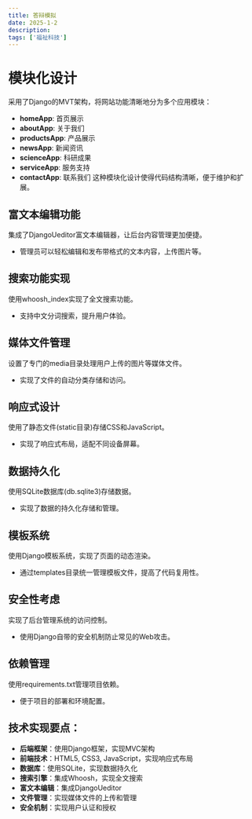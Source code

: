 ```yaml
---
title: 答辩模拟
date: 2025-1-2
description: 
tags: ['福祉科技']
---
```

# 模块化设计
采用了Django的MVT架构，将网站功能清晰地分为多个应用模块：
- **homeApp**: 首页展示
- **aboutApp**: 关于我们
- **productsApp**: 产品展示
- **newsApp**: 新闻资讯
- **scienceApp**: 科研成果
- **serviceApp**: 服务支持
- **contactApp**: 联系我们
这种模块化设计使得代码结构清晰，便于维护和扩展。
## 富文本编辑功能
集成了DjangoUeditor富文本编辑器，让后台内容管理更加便捷。
- 管理员可以轻松编辑和发布带格式的文本内容，上传图片等。
## 搜索功能实现
使用whoosh_index实现了全文搜索功能。
- 支持中文分词搜索，提升用户体验。
## 媒体文件管理
设置了专门的media目录处理用户上传的图片等媒体文件。
- 实现了文件的自动分类存储和访问。
## 响应式设计
使用了静态文件(static目录)存储CSS和JavaScript。
- 实现了响应式布局，适配不同设备屏幕。
## 数据持久化
使用SQLite数据库(db.sqlite3)存储数据。
- 实现了数据的持久化存储和管理。
## 模板系统
使用Django模板系统，实现了页面的动态渲染。
- 通过templates目录统一管理模板文件，提高了代码复用性。
## 安全性考虑
实现了后台管理系统的访问控制。
- 使用Django自带的安全机制防止常见的Web攻击。
## 依赖管理
使用requirements.txt管理项目依赖。
- 便于项目的部署和环境配置。
## 技术实现要点：
- **后端框架**：使用Django框架，实现MVC架构
- **前端技术**：HTML5, CSS3, JavaScript，实现响应式布局
- **数据库**：使用SQLite，实现数据持久化
- **搜索引擎**：集成Whoosh，实现全文搜索
- **富文本编辑**：集成DjangoUeditor
- **文件管理**：实现媒体文件的上传和管理
- **安全机制**：实现用户认证和授权
